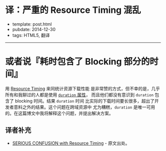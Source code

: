 
# 译：严重的 Resource Timing 混乱

- template: post.html
- pubdate: 2014-12-30
- tags: HTML5, 翻译

----

# 或者说『耗时包含了 Blocking 部分的时间』

用 [Resource Timing](http://www.w3.org/TR/resource-timing/) 来同统计资源下载性能
是非常赞的方式，但不幸的是，几乎所有和我聊过的人都是使用 [`duration` 属性](http://www.w3.org/TR/resource-timing/#duration-attribute)，
而且他们都没有意识到 `duration` 包含了 blocking 时间。结果 `duration` 时间
比实际的下载时间要长很多，超出了开发者意料之外的结果。这个问题在跨域资源中
尤为糟糕，`duration` 是唯一可用的。在这篇博文中我将解释这个问题，并提出解决方案。


## 译者补充

* [SERIOUS CONFUSION with Resource Timing](http://www.stevesouders.com/blog/2014/11/25/serious-confusion-with-resource-timing/) - 原文出处。
